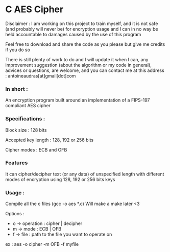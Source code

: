 # C AES Cipher

Disclaimer : I am working on this project to train myself, and it is not safe
(and probably will never be) for encryption usage and I can in no way be held
accountable to damages caused by the use of this program

Feel free to download and share the code as you please but give me credits if
you do so

There is still plenty of work to do and I will update it when I can, any
improvement suggestion (about the algorithm or my code in general), advices or
questions, are welcome, and you can contact me at this address :
antoineaudras[at]gmail[dot]com

### In short :

An encryption program built around an implementation of a FIPS-197 compliant AES
cipher

### Specifications :

Block size : 128 bits

Accepted key length : 128, 192 or 256 bits

Cipher modes : ECB and OFB

### Features

It can cipher/decipher text (or any data) of unspecified length with different
modes of encryption using 128, 192 or 256 bits keys

### Usage :

Compile all the c files (gcc -o aes \*.c)
Will make a make later <3

Options :

- o -> operation : cipher | decipher
- m -> mode : ECB | OFB
- f -> file : path to the file you want to operate on

ex : aes -o cipher -m OFB -f myfile
